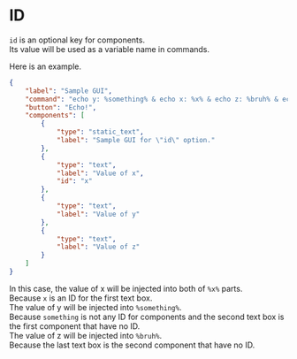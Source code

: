 # ID

`id` is an optional key for components.  
Its value will be used as a variable name in commands.  
  
Here is an example.  

```json
{
    "label": "Sample GUI",
    "command": "echo y: %something% & echo x: %x% & echo z: %bruh% & echo x: %x%",
    "button": "Echo!",
    "components": [
        {
            "type": "static_text",
            "label": "Sample GUI for \"id\" option."
        },
        {
            "type": "text",
            "label": "Value of x",
            "id": "x"
        },
        {
            "type": "text",
            "label": "Value of y"
        },
        {
            "type": "text",
            "label": "Value of z"
        }
    ]
}
```

In this case, the value of x will be injected into both of `%x%` parts.  
Because `x` is an ID for the first text box.  
The value of y will be injected into `%something%`.  
Because `something` is not any ID for components and the second text box is the first component that have no ID.  
The value of z will be injected into `%bruh%`.  
Because the last text box is the second component that have no ID.  
